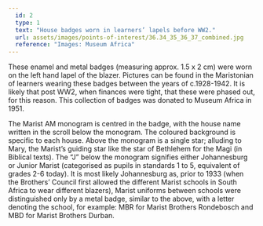 ```yaml
---
  id: 2
  type: 1
  text: "House badges worn in learners’ lapels before WW2."
  url: assets/images/points-of-interest/36.34_35_36_37_combined.jpg
  reference: "Images: Museum Africa"
---
```

These enamel and metal badges (measuring approx. 1.5 x 2 cm) were worn on the left hand lapel of the blazer. Pictures can be found in the Maristonian of learners wearing these badges between the years of c.1928-1942. It is likely that post WW2, when finances were tight, that these were phased out, for this reason. This collection of badges was donated to Museum Africa in 1951. 

The Marist AM monogram is centred in the badge, with the house name written in the scroll below the monogram. The coloured background is specific to each house. Above the monogram is a single star; alluding to Mary, the Marist’s guiding star like the star of Bethlehem for the Magi (in Biblical texts). The “J” below the monogram signifies either Johannesburg or Junior Marist (categorised as pupils in standards 1 to 5, equivalent of grades 2-6 today). It is most likely Johannesburg as, prior to 1933 (when the Brothers’ Council first allowed the different Marist schools in South Africa to wear different blazers), Marist uniforms between schools were distinguished only by a metal badge, similar to the above, with a letter denoting the school, for example: MBR for Marist Brothers Rondebosch and MBD for Marist Brothers Durban. 
